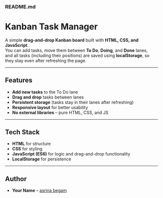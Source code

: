 ### **README.md**


# Kanban Task Manager

A simple **drag-and-drop Kanban board** built with **HTML, CSS, and JavaScript**.  
You can add tasks, move them between **To Do**, **Doing**, and **Done** lanes,  
and all tasks (including their positions) are saved using **localStorage**, so they stay even after refreshing the page.

---

## Features
- **Add new tasks** to the To Do lane
- **Drag and drop** tasks between lanes
- **Persistent storage** (tasks stay in their lanes after refreshing)
- **Responsive layout** for better usability
- **No external libraries** – pure HTML, CSS, and JS

---

## Tech Stack

* **HTML** for structure
* **CSS** for styling
* **JavaScript (ES6)** for logic and drag-and-drop functionality
* **LocalStorage** for persistence

---

## Author

* **Your Name** – [asrina begam](https://github.com/<asrina_begam>)

```

